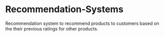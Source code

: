 # Recommendation-Systems
Recommendation system to recommend products to customers based on the their previous ratings for other products.
